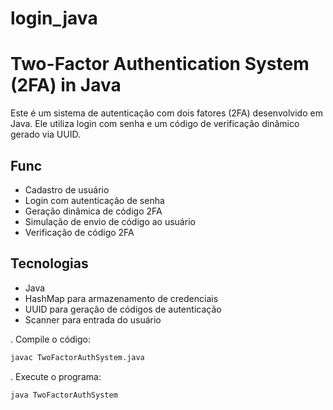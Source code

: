 # login_java
# Two-Factor Authentication System (2FA) in Java

Este é um sistema de autenticação com dois fatores (2FA) desenvolvido em Java. Ele utiliza login com senha e um código de verificação dinâmico gerado via UUID.

## Func
- Cadastro de usuário
- Login com autenticação de senha
- Geração dinâmica de código 2FA
- Simulação de envio de código ao usuário
- Verificação de código 2FA

## Tecnologias
- Java
- HashMap para armazenamento de credenciais
- UUID para geração de códigos de autenticação
- Scanner para entrada do usuário


. Compile o código:
   ```sh
   javac TwoFactorAuthSystem.java
   ```
. Execute o programa:
   ```sh
   java TwoFactorAuthSystem
   ```


